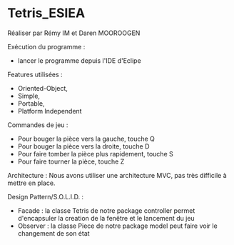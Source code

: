 # Tetris_ESIEA

Réaliser par Rémy IM et Daren MOOROOGEN

Exécution du programme : 
- lancer le programme depuis l'IDE d'Eclipe

Features utilisées : 
- Oriented-Object, 
- Simple,
- Portable,
- Platform Independent

Commandes de jeu :
- Pour bouger la pièce vers la gauche, touche Q
- Pour bouger la pièce vers la droite, touche D
- Pour faire tomber la pièce plus rapidement, touche S
- Pour faire tourner la pièce, touche Z

Architecture : 
Nous avons utiliser une architecture MVC, pas très difficile à mettre en place. 

Design Pattern/S.O.L.I.D. :
- Facade : la classe Tetris de notre package controller permet d'encapsuler la creation de la fenêtre et le lancement du jeu
- Observer : la classe Piece de notre package model peut faire voir le changement de son état

